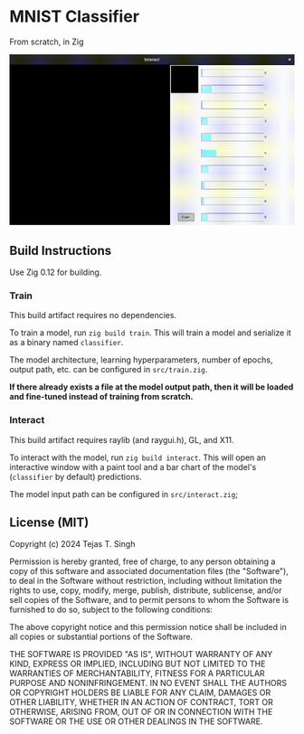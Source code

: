 # MNIST Classifier

From scratch, in Zig

![interact.gif](https://github.com/theantagonist9509/zgrad-mnist-classifier/blob/main/interact.gif)

## Build Instructions

Use Zig 0.12 for building.

### Train

This build artifact requires no dependencies.

To train a model, run `zig build train`. This will train a model and serialize it as a binary named `classifier`.

The model architecture, learning hyperparameters, number of epochs, output path, etc. can be configured in `src/train.zig`.

**If there already exists a file at the model output path, then it will be loaded and fine-tuned instead of training from scratch.**

### Interact

This build artifact requires raylib (and raygui.h), GL, and X11.

To interact with the model, run `zig build interact`. This will open an interactive window with a paint tool and a bar chart of the model's (`classifier` by default) predictions.

The model input path can be configured in `src/interact.zig`;

## License (MIT)

Copyright (c) 2024 Tejas T. Singh

Permission is hereby granted, free of charge, to any person obtaining a copy of this software and associated documentation files (the "Software"), to deal in the Software without restriction, including without limitation the rights to use, copy, modify, merge, publish, distribute, sublicense, and/or sell copies of the Software, and to permit persons to whom the Software is furnished to do so, subject to the following conditions:

The above copyright notice and this permission notice shall be included in all copies or substantial portions of the Software.

THE SOFTWARE IS PROVIDED "AS IS", WITHOUT WARRANTY OF ANY KIND, EXPRESS OR IMPLIED, INCLUDING BUT NOT LIMITED TO THE WARRANTIES OF MERCHANTABILITY, FITNESS FOR A PARTICULAR PURPOSE AND NONINFRINGEMENT. IN NO EVENT SHALL THE AUTHORS OR COPYRIGHT HOLDERS BE LIABLE FOR ANY CLAIM, DAMAGES OR OTHER LIABILITY, WHETHER IN AN ACTION OF CONTRACT, TORT OR OTHERWISE, ARISING FROM, OUT OF OR IN CONNECTION WITH THE SOFTWARE OR THE USE OR OTHER DEALINGS IN THE SOFTWARE.
